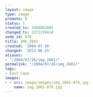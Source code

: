 ```yaml
---
layout: image
type: image
promote: 0
status: 1
created_ts: 1090862005
changed_ts: 1372159410
node_id: 879
title: IMG_2601
created: '2004-07-26'
changed: '2013-06-25'
aliases:
- "/2004/07/26/img_2601/"
permalink: "/2004/07/26/img_2601/"
tags:
- East Cape
images:
- - src: image/images/img_2601-879.jpg
    name: img_2601-879.jpg
---
```


